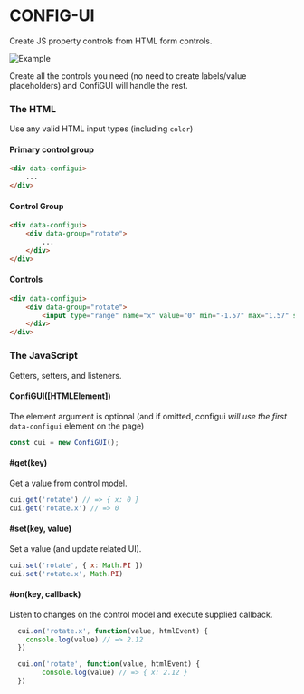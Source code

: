 # CONFIG-UI

Create JS property controls from HTML form controls.

![Example](https://github.com/tmanderson/configui/blob/master/assets/example.gif "Example")

Create all the controls you need (no need to create labels/value placeholders) and
ConfiGUI will handle the rest.

### The HTML
Use any valid HTML input types (including `color`)

#### Primary control group
```html
<div data-configui>
	...
</div>
```

#### Control Group
```html
<div data-configui>
	<div data-group="rotate">
		...
	</div>
</div>
```

#### Controls
```html
<div data-configui>
	<div data-group="rotate">
		<input type="range" name="x" value="0" min="-1.57" max="1.57" step="0.1" />
	</div>
</div>
```

### The JavaScript
Getters, setters, and listeners.

#### ConfiGUI([HTMLElement])
The element argument is optional (and if omitted, configui *will use the
first* `data-configui` element on the page)

```javascript
const cui = new ConfiGUI();
```

#### #get(key)
Get a value from control model.

```javascript
cui.get('rotate') // => { x: 0 }
cui.get('rotate.x') // => 0
```

#### #set(key, value)
Set a value (and update related UI).

```javascript
cui.set('rotate', { x: Math.PI })
cui.set('rotate.x', Math.PI)
```

#### #on(key, callback)
Listen to changes on the control model and execute supplied callback.

```javascript
  cui.on('rotate.x', function(value, htmlEvent) {
    console.log(value) // => 2.12
  })

  cui.on('rotate', function(value, htmlEvent) {
		console.log(value) // => { x: 2.12 }
  })
```
